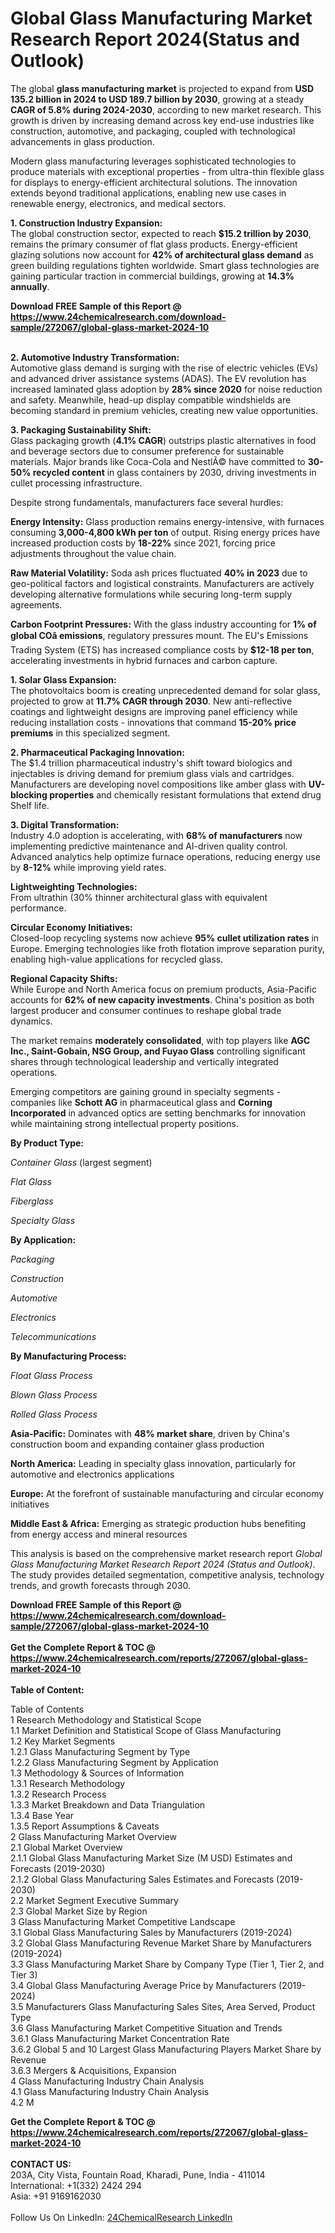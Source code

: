 <h1>Global Glass Manufacturing Market Research Report 2024(Status and Outlook)</h1><p>The global <strong>glass manufacturing market</strong> is projected to expand from <strong>USD 135.2 billion in 2024 to USD 189.7 billion by 2030</strong>, growing at a steady <strong>CAGR of 5.8% during 2024-2030</strong>, according to new market research. This growth is driven by increasing demand across key end-use industries like construction, automotive, and packaging, coupled with technological advancements in glass production.</p><p>Modern glass manufacturing leverages sophisticated technologies to produce materials with exceptional properties - from ultra-thin flexible glass for displays to energy-efficient architectural solutions. The innovation extends beyond traditional applications, enabling new use cases in renewable energy, electronics, and medical sectors.</p><p><strong>1. Construction Industry Expansion:</strong><br>
The global construction sector, expected to reach <strong>$15.2 trillion by 2030</strong>, remains the primary consumer of flat glass products. Energy-efficient glazing solutions now account for <strong>42% of architectural glass demand</strong> as green building regulations tighten worldwide. Smart glass technologies are gaining particular traction in commercial buildings, growing at <strong>14.3% annually</strong>.</p><div><b>Download FREE Sample of this Report @ 
            <a href="https://www.24chemicalresearch.com/download-sample/272067/global-glass-market-2024-10">
            https://www.24chemicalresearch.com/download-sample/272067/global-glass-market-2024-10</a></b></div><br><p><strong>2. Automotive Industry Transformation:</strong><br>
Automotive glass demand is surging with the rise of electric vehicles (EVs) and advanced driver assistance systems (ADAS). The EV revolution has increased laminated glass adoption by <strong>28% since 2020</strong> for noise reduction and safety. Meanwhile, head-up display compatible windshields are becoming standard in premium vehicles, creating new value opportunities.</p><p><strong>3. Packaging Sustainability Shift:</strong><br>
Glass packaging growth (<strong>4.1% CAGR</strong>) outstrips plastic alternatives in food and beverage sectors due to consumer preference for sustainable materials. Major brands like Coca-Cola and NestlÃ© have committed to <strong>30-50% recycled content</strong> in glass containers by 2030, driving investments in cullet processing infrastructure.</p><p>Despite strong fundamentals, manufacturers face several hurdles:</p><p><strong>Energy Intensity:</strong> Glass production remains energy-intensive, with furnaces consuming <strong>3,000-4,800 kWh per ton</strong> of output. Rising energy prices have increased production costs by <strong>18-22%</strong> since 2021, forcing price adjustments throughout the value chain.</p><p><strong>Raw Material Volatility:</strong> Soda ash prices fluctuated <strong>40% in 2023</strong> due to geo-political factors and logistical constraints. Manufacturers are actively developing alternative formulations while securing long-term supply agreements.</p><p><strong>Carbon Footprint Pressures:</strong> With the glass industry accounting for <strong>1% of global COâ emissions</strong>, regulatory pressures mount. The EU's Emissions Trading System (ETS) has increased compliance costs by <strong>$12-18 per ton</strong>, accelerating investments in hybrid furnaces and carbon capture.</p><p><strong>1. Solar Glass Expansion:</strong><br>
The photovoltaics boom is creating unprecedented demand for solar glass, projected to grow at <strong>11.7% CAGR through 2030</strong>. New anti-reflective coatings and lightweight designs are improving panel efficiency while reducing installation costs - innovations that command <strong>15-20% price premiums</strong> in this specialized segment.</p><p><strong>2. Pharmaceutical Packaging Innovation:</strong><br>
The $1.4 trillion pharmaceutical industry's shift toward biologics and injectables is driving demand for premium glass vials and cartridges. Manufacturers are developing novel compositions like amber glass with <strong>UV-blocking properties</strong> and chemically resistant formulations that extend drug Shelf life.</p><p><strong>3. Digital Transformation:</strong><br>
Industry 4.0 adoption is accelerating, with <strong>68% of manufacturers</strong> now implementing predictive maintenance and AI-driven quality control. Advanced analytics help optimize furnace operations, reducing energy use by <strong>8-12%</strong> while improving yield rates.</p><p><strong>Lightweighting Technologies:</strong><br>
    From ultrathin (30% thinner architectural glass with equivalent performance.</p><p><strong>Circular Economy Initiatives:</strong><br>
    Closed-loop recycling systems now achieve <strong>95% cullet utilization rates</strong> in Europe. Emerging technologies like froth flotation improve separation purity, enabling high-value applications for recycled glass.</p><p><strong>Regional Capacity Shifts:</strong><br>
    While Europe and North America focus on premium products, Asia-Pacific accounts for <strong>62% of new capacity investments</strong>. China's position as both largest producer and consumer continues to reshape global trade dynamics.</p><p>The market remains <strong>moderately consolidated</strong>, with top players like <strong>AGC Inc., Saint-Gobain, NSG Group, and Fuyao Glass</strong> controlling significant shares through technological leadership and vertically integrated operations.</p><p>Emerging competitors are gaining ground in specialty segments - companies like <strong>Schott AG</strong> in pharmaceutical glass and <strong>Corning Incorporated</strong> in advanced optics are setting benchmarks for innovation while maintaining strong intellectual property positions.</p><p><strong>By Product Type:</strong></p><p><em>Container Glass</em> (largest segment)</p><p><em>Flat Glass</em></p><p><em>Fiberglass</em></p><p><em>Specialty Glass</em></p><p><strong>By Application:</strong></p><p><em>Packaging</em></p><p><em>Construction</em></p><p><em>Automotive</em></p><p><em>Electronics</em></p><p><em>Telecommunications</em></p><p><strong>By Manufacturing Process:</strong></p><p><em>Float Glass Process</em></p><p><em>Blown Glass Process</em></p><p><em>Rolled Glass Process</em></p><p><strong>Asia-Pacific:</strong> Dominates with <strong>48% market share</strong>, driven by China's construction boom and expanding container glass production</p><p><strong>North America:</strong> Leading in specialty glass innovation, particularly for automotive and electronics applications</p><p><strong>Europe:</strong> At the forefront of sustainable manufacturing and circular economy initiatives</p><p><strong>Middle East &amp; Africa:</strong> Emerging as strategic production hubs benefiting from energy access and mineral resources</p><p>This analysis is based on the comprehensive market research report <em>Global Glass Manufacturing Market Research Report 2024 (Status and Outlook)</em>. The study provides detailed segmentation, competitive analysis, technology trends, and growth forecasts through 2030.</p><div><b>Download FREE Sample of this Report @ 
            <a href="https://www.24chemicalresearch.com/download-sample/272067/global-glass-market-2024-10">
            https://www.24chemicalresearch.com/download-sample/272067/global-glass-market-2024-10</a></b></div><br><div><b>Get the Complete Report & TOC @ 
            <a href="https://www.24chemicalresearch.com/reports/272067/global-glass-market-2024-10">
            https://www.24chemicalresearch.com/reports/272067/global-glass-market-2024-10</a></b></div><br>
            <b>Table of Content:</b><p>Table of Contents<br />
1 Research Methodology and Statistical Scope<br />
1.1 Market Definition and Statistical Scope of Glass Manufacturing<br />
1.2 Key Market Segments<br />
1.2.1 Glass Manufacturing Segment by Type<br />
1.2.2 Glass Manufacturing Segment by Application<br />
1.3 Methodology & Sources of Information<br />
1.3.1 Research Methodology<br />
1.3.2 Research Process<br />
1.3.3 Market Breakdown and Data Triangulation<br />
1.3.4 Base Year<br />
1.3.5 Report Assumptions & Caveats<br />
2 Glass Manufacturing Market Overview<br />
2.1 Global Market Overview<br />
2.1.1 Global Glass Manufacturing Market Size (M USD) Estimates and Forecasts (2019-2030)<br />
2.1.2 Global Glass Manufacturing Sales Estimates and Forecasts (2019-2030)<br />
2.2 Market Segment Executive Summary<br />
2.3 Global Market Size by Region<br />
3 Glass Manufacturing Market Competitive Landscape<br />
3.1 Global Glass Manufacturing Sales by Manufacturers (2019-2024)<br />
3.2 Global Glass Manufacturing Revenue Market Share by Manufacturers (2019-2024)<br />
3.3 Glass Manufacturing Market Share by Company Type (Tier 1, Tier 2, and Tier 3)<br />
3.4 Global Glass Manufacturing Average Price by Manufacturers (2019-2024)<br />
3.5 Manufacturers Glass Manufacturing Sales Sites, Area Served, Product Type<br />
3.6 Glass Manufacturing Market Competitive Situation and Trends<br />
3.6.1 Glass Manufacturing Market Concentration Rate<br />
3.6.2 Global 5 and 10 Largest Glass Manufacturing Players Market Share by Revenue<br />
3.6.3 Mergers & Acquisitions, Expansion<br />
4 Glass Manufacturing Industry Chain Analysis<br />
4.1 Glass Manufacturing Industry Chain Analysis<br />
4.2 M</p><div><b>Get the Complete Report & TOC @ 
            <a href="https://www.24chemicalresearch.com/reports/272067/global-glass-market-2024-10">
            https://www.24chemicalresearch.com/reports/272067/global-glass-market-2024-10</a></b></div><br><b>CONTACT US:</b><br>
            203A, City Vista, Fountain Road, Kharadi, Pune, India - 411014<br>
            International: +1(332) 2424 294<br>
            Asia: +91 9169162030 <br><br>
            Follow Us On LinkedIn: <a href="https://www.linkedin.com/company/24chemicalresearch/">24ChemicalResearch LinkedIn</a>